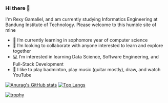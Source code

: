 ### Hi there 👋

I'm Rexy Gamaliel, and am currently studying Informatics Engineering at Bandung Institute of Technology.
Please welcome to this humble site of mine 

- 🌱 I’m currently learning in sophomore year of computer science
- 👯 I’m looking to collaborate with anyone interested to learn and explore together
- 💻 I’m interested in learning Data Science, Software Engineering, and Full-Stack Development
- 🏀 I like to play badminton, play music (guitar mostly), draw, and watch YouTube

[![Anurag's GitHub stats](https://github-readme-stats.vercel.app/api?username=rexy-gamaliel)](https://github.com/anuraghazra/github-readme-stats)
[![Top Langs](https://github-readme-stats.vercel.app/api/top-langs/?username=rexy-gamaliel&layout=compact)](https://github.com/anuraghazra/github-readme-stats)

[![trophy](https://github-profile-trophy.vercel.app/?username=rexy-gamaliel&rank=S,AAA,AA,A,B)](https://github.com/ryo-ma/github-profile-trophy)

